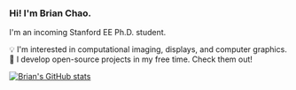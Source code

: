 ### Hi! I'm Brian Chao.

I'm an incoming Stanford EE Ph.D. student.

💡 I'm interested in computational imaging, displays, and computer graphics.
🎈 I develop open-source projects in my free time. Check them out!

[![Brian's GitHub stats](https://github-readme-stats.vercel.app/api?username=bchao1&show_icons=true&theme=vue)](https://github.com/anuraghazra/github-readme-stats)
